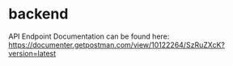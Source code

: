 # backend

API Endpoint Documentation can be found here:
https://documenter.getpostman.com/view/10122264/SzRuZXcK?version=latest
